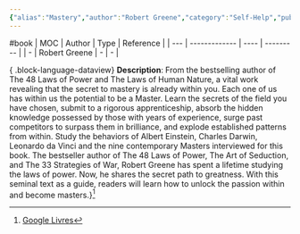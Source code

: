 ```yaml
---
{"alias":"Mastery","author":"Robert Greene","category":"Self-Help","publisher":"National Geographic Books","publish":"2013-10-29","total":0,"isbn":"014312417X 9780143124177","cover_url":"https://books.google.com/books/content?id=8auMEAAAQBAJ&printsec=frontcover&img=1&zoom=1&source=gbs_api","status":"reading","created":"2023-02-28T10:54:08.122+01:00","dg-publish":true,"permalink":"/sources/contents/robert-greene-mastery/","dgPassFrontmatter":true,"updated":"2023-04-28T09:04:33.041+02:00"}
---
```


#book 
| MOC | Author        | Type | Reference |
| --- | ------------- | ---- | --------- |
| \-  | Robert Greene | \-   | \-        |

{ .block-language-dataview}
**Description**: From the bestselling author of The 48 Laws of Power and The Laws of Human Nature, a vital work revealing that the secret to mastery is already within you. Each one of us has within us the potential to be a Master. Learn the secrets of the field you have chosen, submit to a rigorous apprenticeship, absorb the hidden knowledge possessed by those with years of experience, surge past competitors to surpass them in brilliance, and explode established patterns from within. Study the behaviors of Albert Einstein, Charles Darwin, Leonardo da Vinci and the nine contemporary Masters interviewed for this book. The bestseller author of The 48 Laws of Power, The Art of Seduction, and The 33 Strategies of War, Robert Greene has spent a lifetime studying the laws of power. Now, he shares the secret path to greatness. With this seminal text as a guide, readers will learn how to unlock the passion within and become masters.}[^1]

[^1]: [Google Livres](https://books.google.fr/)
